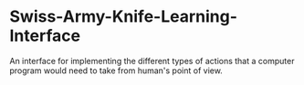 # Swiss-Army-Knife-Learning-Interface
An interface for implementing the different types of actions that a computer program would need to take
from human's point of view.
